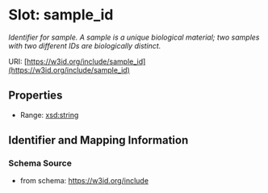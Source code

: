 # Slot: sample_id
_Identifier for sample. A sample is a unique biological material; two samples with two different IDs are biologically distinct._


URI: [https://w3id.org/include/sample_id](https://w3id.org/include/sample_id)



<!-- no inheritance hierarchy -->


## Properties

 * Range: [xsd:string](xsd:string)



## Identifier and Mapping Information







### Schema Source


* from schema: https://w3id.org/include



